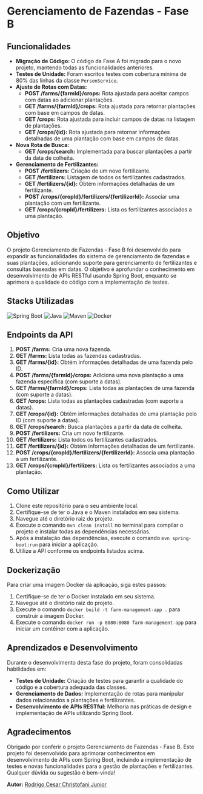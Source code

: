 # Gerenciamento de Fazendas - Fase B

## Funcionalidades
- **Migração de Código:** O código da Fase A foi migrado para o novo projeto, mantendo todas as funcionalidades anteriores.
- **Testes de Unidade:** Foram escritos testes com cobertura mínima de 80% das linhas da classe `PersonService`.
- **Ajuste de Rotas com Datas:**
  - **POST /farms/{farmId}/crops:** Rota ajustada para aceitar campos com datas ao adicionar plantações.
  - **GET /farms/{farmId}/crops:** Rota ajustada para retornar plantações com base em campos de datas.
  - **GET /crops:** Rota ajustada para incluir campos de datas na listagem de plantações.
  - **GET /crops/{id}:** Rota ajustada para retornar informações detalhadas de uma plantação com base em campos de datas.
- **Nova Rota de Busca:**
  - **GET /crops/search:** Implementada para buscar plantações a partir da data de colheita.
- **Gerenciamento de Fertilizantes:**
  - **POST /fertilizers:** Criação de um novo fertilizante.
  - **GET /fertilizers:** Listagem de todos os fertilizantes cadastrados.
  - **GET /fertilizers/{id}:** Obtém informações detalhadas de um fertilizante.
  - **POST /crops/{cropId}/fertilizers/{fertilizerId}:** Associar uma plantação com um fertilizante.
  - **GET /crops/{cropId}/fertilizers:** Lista os fertilizantes associados a uma plantação.

## Objetivo
O projeto Gerenciamento de Fazendas - Fase B foi desenvolvido para expandir as funcionalidades do sistema de gerenciamento de fazendas e suas plantações, adicionando suporte para gerenciamento de fertilizantes e consultas baseadas em datas. O objetivo é aprofundar o conhecimento em desenvolvimento de APIs RESTful usando Spring Boot, enquanto se aprimora a qualidade do código com a implementação de testes.

## Stacks Utilizadas
![Spring Boot](https://img.shields.io/badge/Spring%20Boot-6DB33F?style=for-the-badge&logo=spring&logoColor=white)
![Java](https://img.shields.io/badge/Java-007396?style=for-the-badge&logo=java&logoColor=white)
![Maven](https://img.shields.io/badge/Maven-C71A36?style=for-the-badge&logo=apache-maven&logoColor=white)
![Docker](https://img.shields.io/badge/Docker-2496ED?style=for-the-badge&logo=docker&logoColor=white)

## Endpoints da API
1. **POST /farms:** Cria uma nova fazenda.
2. **GET /farms:** Lista todas as fazendas cadastradas.
3. **GET /farms/{id}:** Obtém informações detalhadas de uma fazenda pelo ID.
4. **POST /farms/{farmId}/crops:** Adiciona uma nova plantação a uma fazenda específica (com suporte a datas).
5. **GET /farms/{farmId}/crops:** Lista todas as plantações de uma fazenda (com suporte a datas).
6. **GET /crops:** Lista todas as plantações cadastradas (com suporte a datas).
7. **GET /crops/{id}:** Obtém informações detalhadas de uma plantação pelo ID (com suporte a datas).
8. **GET /crops/search:** Busca plantações a partir da data de colheita.
9. **POST /fertilizers:** Cria um novo fertilizante.
10. **GET /fertilizers:** Lista todos os fertilizantes cadastrados.
11. **GET /fertilizers/{id}:** Obtém informações detalhadas de um fertilizante.
12. **POST /crops/{cropId}/fertilizers/{fertilizerId}:** Associa uma plantação a um fertilizante.
13. **GET /crops/{cropId}/fertilizers:** Lista os fertilizantes associados a uma plantação.

## Como Utilizar
1. Clone este repositório para o seu ambiente local.
2. Certifique-se de ter o Java e o Maven instalados em seu sistema.
3. Navegue até o diretório raiz do projeto.
4. Execute o comando `mvn clean install` no terminal para compilar o projeto e instalar todas as dependências necessárias.
5. Após a instalação das dependências, execute o comando `mvn spring-boot:run` para iniciar a aplicação.
6. Utilize a API conforme os endpoints listados acima.

## Dockerização
Para criar uma imagem Docker da aplicação, siga estes passos:
1. Certifique-se de ter o Docker instalado em seu sistema.
2. Navegue até o diretório raiz do projeto.
3. Execute o comando `docker build -t farm-management-app .` para construir a imagem Docker.
4. Execute o comando `docker run -p 8080:8080 farm-management-app` para iniciar um contêiner com a aplicação.

## Aprendizados e Desenvolvimento
Durante o desenvolvimento desta fase do projeto, foram consolidadas habilidades em:

- **Testes de Unidade:** Criação de testes para garantir a qualidade do código e a cobertura adequada das classes.
- **Gerenciamento de Dados:** Implementação de rotas para manipular dados relacionados a plantações e fertilizantes.
- **Desenvolvimento de APIs RESTful:** Melhoria nas práticas de design e implementação de APIs utilizando Spring Boot.

## Agradecimentos
Obrigado por conferir o projeto Gerenciamento de Fazendas - Fase B. Este projeto foi desenvolvido para aprimorar conhecimentos em desenvolvimento de APIs com Spring Boot, incluindo a implementação de testes e novas funcionalidades para a gestão de plantações e fertilizantes. Qualquer dúvida ou sugestão é bem-vinda!

**Autor:** [Rodrigo Cesar Christofani Junior](https://github.com/Christofani)
